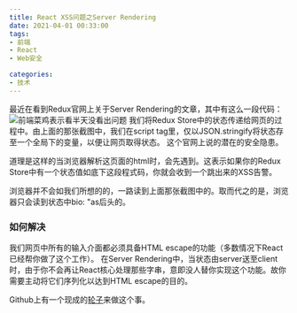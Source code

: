```yaml
---
title: React XSS问题之Server Rendering
date: 2021-04-01 00:33:00
tags:
- 前端
- React
- Web安全

categories:
- 技术
---
```

最近在看到Redux官网上关于Server Rendering的文章，其中有这么一段代码：
![前端菜鸡表示看半天没看出问题](https://miro.medium.com/max/3132/1*30HMtDWQ9Erij96c0oOKJg.png)
我们将Redux Store中的状态传递给网页的过程中。由上面的那张截图中，我们在script tag里，仅以JSON.stringify将状态存至一个全局下的变量，以便让网页取得状态。
这个官网上说的潜在的安全隐患。

<!--more-->

道理是这样的当浏览器解析这页面的html时，会先遇到<script>然后继续往下解析，直到浏览器读到</script>。这表示如果你的Redux Store中有一个状态值如底下这段程式码，你就会收到一个跳出来的XSS告警。

浏览器并不会如我们所想的的，一路读到上面那张截图中的</script>。取而代之的是，浏览器只会读到状态中bio: "as后头的</script>。

### 如何解决
我们网页中所有的输入介面都必须具备HTML escape的功能（多数情况下React已经帮你做了这个工作）。
在Server Rendering中，当状态由server送至client时，由于你不会再让React核心处理那些字串，意即没人替你实现这个功能。故你需要主动将它们序列化以达到HTML escape的目的。

Github上有一个现成的[轮子](https://github.com/yahoo/serialize-javascript)来做这个事。